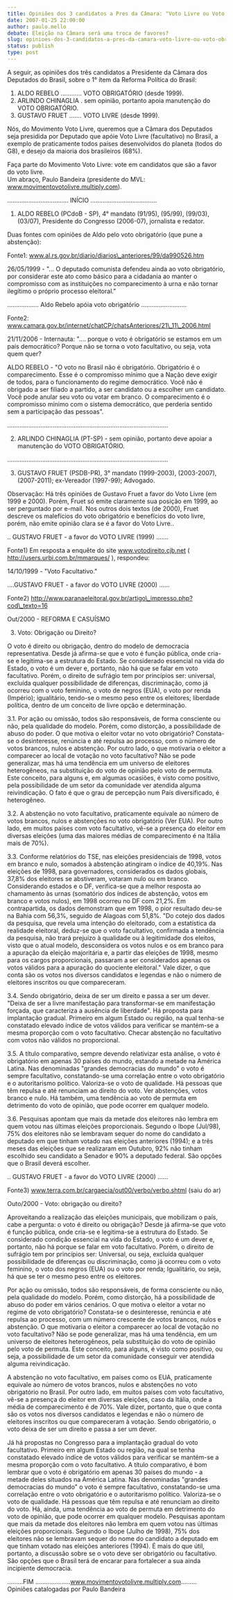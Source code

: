 ```yaml
---
title: Opiniões dos 3 candidatos a Pres da Câmara: "Voto Livre ou Voto Obrigatório"? 
date: 2007-01-25 22:00:00
author: paulo.mello
debate: Eleição na Câmara será uma troca de favores?
slug: opinioes-dos-3-candidatos-a-pres-da-camara-voto-livre-ou-voto-obrigatorio
status: publish 
type: post
---
```


A seguir, as opiniões dos três candidatos a Presidente da Câmara dos Deputados do Brasil, sobre o 1° ítem da Reforma Política do Brasil:   
  
1) ALDO REBELO ............ VOTO OBRIGATÓRIO (desde 1999).   
2) ARLINDO CHINAGLIA . sem opinião, portanto apoia manutenção do VOTO OBRIGATÓRIO.   
3) GUSTAVO FRUET ....... VOTO LIVRE (desde 1999).   
  
Nós, do Movimento Voto Livre, queremos que a Câmara dos Deputados seja presidida por Deputado que apóie Voto Livre (facultativo) no Brasil, a exemplo de praticamente todos países desenvolvidos do planeta (todos do G8), e desejo da maioria dos brasileiros (68%).   
  
  
Faça parte do Movimento Voto Livre: vote em candidatos que são a favor do voto livre.  
Um abraço, Paulo Bandeira (presidente do MVL: www.movimentovotolivre.multiply.com).   
  
  
................................... INÍCIO ......................................   
  
  
1) ALDO REBELO (PCdoB - SP), 4° mandato (91/95), (95/99), (99/03), (03/07), Presidente do Congresso (2006-07), jornalista e redator.   
  
Duas fontes com opiniões de Aldo pelo voto obrigatório (que pune a abstenção):   
  
Fonte1: www.al.rs.gov.br/diario/diarios\_anteriores/99/da990526.htm  
  
26/05/1999 - "... O deputado comunista defendeu ainda ao voto obrigatório, por considerar este ato como básico para a cidadania ao manter o compromisso com as instituições no comparecimento à urna e não tornar ilegítimo o próprio processo eleitoral."   
  
  
.................. Aldo Rebelo apóia voto obrigatório ..........................   
  
Fonte2: www.camara.gov.br/internet/chatCP/chatsAnteriores/21\_11\_2006.html   
  
21/11/2006 - Internauta: ".... porque o voto é obrigatório se estamos em um país democrático? Porque não se torna o voto facultativo, ou seja, vota quem quer?   
  
  
ALDO REBELO - "O voto no Brasil não é obrigatório. Obrigatório é o comparecimento. Esse é o compromisso mínimo que a Nação deve exigir de todos, para o funcionamento do regime democrático. Você não é obrigado a ser filiado a partido, a ser candidato ou a escolher um candidato. Você pode anular seu voto ou votar em branco. O comparecimento é o compromisso mínimo com o sistema democrático, que perderia sentido sem a participação das pessoas".   
  
  
............................................................................................   
  
  
2) ARLINDO CHINAGLIA (PT-SP) - sem opinião, portanto deve apoiar a manutenção do VOTO OBRIGATÓRIO.  
  
............................................................................................   
  
  
3) GUSTAVO FRUET (PSDB-PR), 3° mandato (1999-2003), (2003-2007), (2007-2011); ex-Vereador (1997-99); Advogado.   
  
  
Observação: Há três opiniões de Gustavo Fruet a favor do Voto Livre (em 1999 e 2000). Porém, Fruet só emite claramente sua posição em 1999, ao ser perguntado por e-mail. Nos outros dois textos (de 2000), Fruet descreve os malefícios do voto obrigatório e benefícios do voto livre, porém, não emite opinião clara se é a favor do Voto Livre..   
  
  
  
.. GUSTAVO FRUET - a favor do VOTO LIVRE (1999) .......   
  
  
Fonte1) Em resposta a enquête do site www.votodireito.cjb.net ( http://users.urbi.com.br/mmarques/ ), respondeu:   
  
14/10/1999 - "Voto Facultativo."   
  
  
....GUSTAVO FRUET - a favor do VOTO LIVRE (2000) ......   
  
  
Fonte2) http://www.paranaeleitoral.gov.br/artigo\_impresso.php?cod\_texto=16   
  
  
Out/2000 - REFORMA E CASUÍSMO   
  
  
3. Voto: Obrigação ou Direito?   
  
  
O voto é direito ou obrigação, dentro do modelo de democracia representativa. Desde já afirma-se que e voto é função pública, onde cria-se e legitima-se a estrutura do Estado. Se considerado essencial na vida do Estado, o voto é um dever e, portanto, não há que se falar em voto facultativo. Porém, o direito de sufrágio tem por princípios ser: universal, excluída qualquer possibilidade de diferenças, discriminação, como já ocorreu com o voto feminino, o voto de negros (EUA), o voto por renda (Império); igualitário, tendo-se o mesmo peso entre os eleitores; liberdade política, dentro de um conceito de livre opção e determinação.   
  
  
3.1. Por ação ou omissão, todos são responsáveis, de forma consciente ou não, pela qualidade do modelo. Porém, como distorção, a possibilidade de abuso do poder. O que motiva o eleitor votar no voto obrigatório? Constata-se o desinteresse, renúncia e até repulsa ao processo, com o número de votos brancos, nulos e abstenção. Por outro lado, o que motivaria o eleitor a comparecer ao local de votação no voto facultativo? Não se pode generalizar, mas há uma tendência em um universo de eleitores heterogêneos, na substituição do voto de opinião pelo voto de permuta. Este conceito, para alguns e, em algumas ocasiões, é visto como positivo, pela possibilidade de um setor da comunidade ver atendida alguma reivindicação. O fato é que o grau de percepção num País diversificado, é heterogêneo.   
  
  
3.2. A abstenção no voto facultativo, praticamente equivale ao número de votos brancos, nulos e abstenções no voto obrigatório (Ver EUA). Por outro lado, em muitos países com voto facultativo, vê-se a presença do eleitor em diversas eleições (uma das maiores médias de comparecimento é na Itália mais de 70%).   
  
  
3.3. Conforme relatórios do TSE, nas eleições presidenciais de 1998, votos em branco e nulo, somados à abstenção atingiram o índice de 40,19%. Nas eleições de 1998, para governadores, considerados os dados globais, 37,8% dos eleitores se abstiveram, votaram nulo ou em branco. Considerando estados e o DF, verifica-se que a melhor resposta ao chamamento às urnas (somatório dos índices de abstenção, votos em branco e votos nulos), em 1998 ocorreu no DF com 21,2%. Em contrapartida, os dados demonstram que em 1998, o pior resultado deu-se na Bahia com 56,3%, seguido de Alagoas com 51,8%. "Do cotejo dos dados da pesquisa, que revela uma intenção do eleitorado, com a estatística da realidade eleitoral, deduz-se que o voto facultativo, confirmada a tendência da pesquisa, não trará prejuízo à qualidade ou à legitimidade dos eleitos, visto que o atual modelo, desconsidera os votos nulos e os em branco para a apuração da eleição majoritária e, a partir das eleições de 1998, mesmo para os cargos proporcionais, passaram a ser considerados apenas os votos válidos para a apuração do quociente eleitoral." Vale dizer, o que conta são os votos nos diversos candidatos e legendas e não o número de eleitores inscritos ou que compareceram.   
  
  
3.4. Sendo obrigatório, deixa de ser um direito e passa a ser um dever. "Deixa de ser a livre manifestação para transformar-se em manifestação forçada, que caracteriza a ausência de liberdade". Há proposta para implantação gradual. Primeiro em algum Estado ou região, na qual tenha-se constatado elevado índice de votos válidos para verificar se mantém-se a mesma proporção com o voto facultativo. Checar abstenção no facultativo com votos não válidos no proporcional.   
  
  
3.5. A título comparativo, sempre devendo relativizar esta análise, o voto é obrigatório em apenas 30 países do mundo, estando a metade na América Latina. Nas denominadas "grandes democracias do mundo" o voto é sempre facultativo, constatando-se uma correlação entre o voto obrigatório e o autoritarismo político. Valoriza-se o voto de qualidade. Há pessoas que têm repulsa e até renunciam ao direito do voto. Ver abstenções, votos branco e nulo. Há também, uma tendência ao voto de permuta em detrimento do voto de opinião, que pode ocorrer em qualquer modelo.   
  
  
3.6. Pesquisas apontam que mais da metade dos eleitores não lembra em quem votou nas últimas eleições proporcionais. Segundo o Ibope (Jul/98), 75% dos eleitores não se lembravam sequer do nome do candidato a deputado em que tinham votado nas eleições anteriores (1994); e a três meses das eleições que se realizaram em Outubro, 92% não tinham escolhido seu candidato a Senador e 90% a deputado federal. São opções que o Brasil deverá escolher.   
  
  
  
.. GUSTAVO FRUET - a favor do VOTO LIVRE (2000) ......   
  
  
Fonte3) www.terra.com.br/cargaecia/out00/verbo/verbo.shtml (saiu do ar)   
  
  
Outo/2000 - Voto: obrigação ou direito?   
  
  
Aproveitando a realização das eleições municipais, que mobilizam o país, cabe a pergunta: o voto é direito ou obrigação? Desde já afirma-se que voto é função pública, onde cria-se e legitima-se a estrutura do Estado. Se considerado condição essencial na vida do Estado, o voto é um dever e, portanto, não há porque se falar em voto facultativo. Porém, o direito de sufrágio tem por princípios ser: Universal, ou seja, excluída qualquer possibilidade de diferenças ou discriminação, como já ocorreu com o voto feminino, o voto dos negros (EUA) ou o voto por renda; Igualitário, ou seja, há que se ter o mesmo peso entre os eleitores.   
  
  
Por ação ou omissão, todos são responsáveis, de forma consciente ou não, pela qualidade do modelo. Porém, como distorção, há a possibilidade de abuso do poder em vários cenários. O que motiva o eleitor a votar no regime de voto obrigatório? Constata-se o desinteresse, renúncia e até repulsa ao processo, com um número crescente de votos brancos, nulos e abstenção. O que motivaria o eleitor a comparecer ao local de votação no voto facultativo? Não se pode generalizar, mas há uma tendência, em um universo de eleitores heterogêneos, pela substituição do voto de opinião pelo voto de permuta. Este conceito, para alguns, é visto como positivo, ou seja, a possibilidade de um setor da comunidade conseguir ver atendida alguma reivindicação.   
  
  
A abstenção no voto facultativo, em países como os EUA, praticamente equivale ao número de votos brancos, nulos e abstenções no voto obrigatório no Brasil. Por outro lado, em muitos países com voto facultativo, vê-se a presença do eleitor em diversas eleições, caso da Itália, onde a média de comparecimento é de 70%. Vale dizer, portanto, que o que conta são os votos nos diversos candidatos e legendas e não o número de eleitores inscritos ou que compareceram à votação. Sendo obrigatório, o voto deixa de ser um direito e passa a ser um dever.   
  
  
  
Já há propostas no Congresso para a implantação gradual do voto facultativo. Primeiro em algum Estado ou região, na qual se tenha constatado elevado índice de votos válidos para verificar se mantém-se a mesma proporção com o voto facultativo. A título comparativo, é bom lembrar que o voto é obrigatório em apenas 30 países do mundo - a metade deles situados na América Latina. Nas denominadas "grandes democracias do mundo" o voto é sempre facultativo, constatando-se uma correlação entre o voto obrigatório e o autoritarismo político. Valoriza-se o voto de qualidade. Há pessoas que têm repulsa e até renunciam ao direito do voto. Há, ainda, uma tendência ao voto de permuta em detrimento do voto de opinião, que pode ocorrer em qualquer modelo. Pesquisas apontam que mais da metade dos eleitores não lembra em quem votou nas últimas eleições proporcionais. Segundo o Ibope (Julho de 1998), 75% dos eleitores não se lembravam sequer do nome do candidato a deputado em que tinham votado nas eleições anteriores (1994). É mais do que útil, portanto, a discussão sobre se o voto deve ser obrigatório ou facultativo. São opções que o Brasil terá de encarar para fortalecer a sua ainda incipiente democracia.   
  
  
.........FIM ....................www.movimentovotolivre.multiply.com.........  
Opiniões catalogadas por Paulo Bandeira

